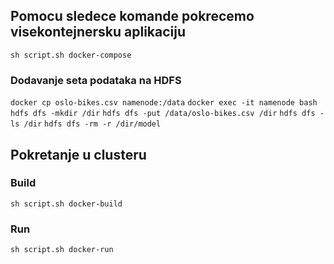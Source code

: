 ## Pomocu sledece komande pokrecemo visekontejnersku aplikaciju

`sh script.sh docker-compose`

### Dodavanje seta podataka na HDFS

`docker cp oslo-bikes.csv namenode:/data`
`docker exec -it namenode bash`
`hdfs dfs -mkdir /dir`
`hdfs dfs -put /data/oslo-bikes.csv /dir`
`hdfs dfs -ls /dir` <!-- ovim mozemo da proverimo sadrzaj dir foldera -->
`hdfs dfs -rm -r /dir/model` <!-- brisemo model iz dir foldera -->

## Pokretanje u clusteru

### Build

`sh script.sh docker-build`

### Run

`sh script.sh docker-run`
